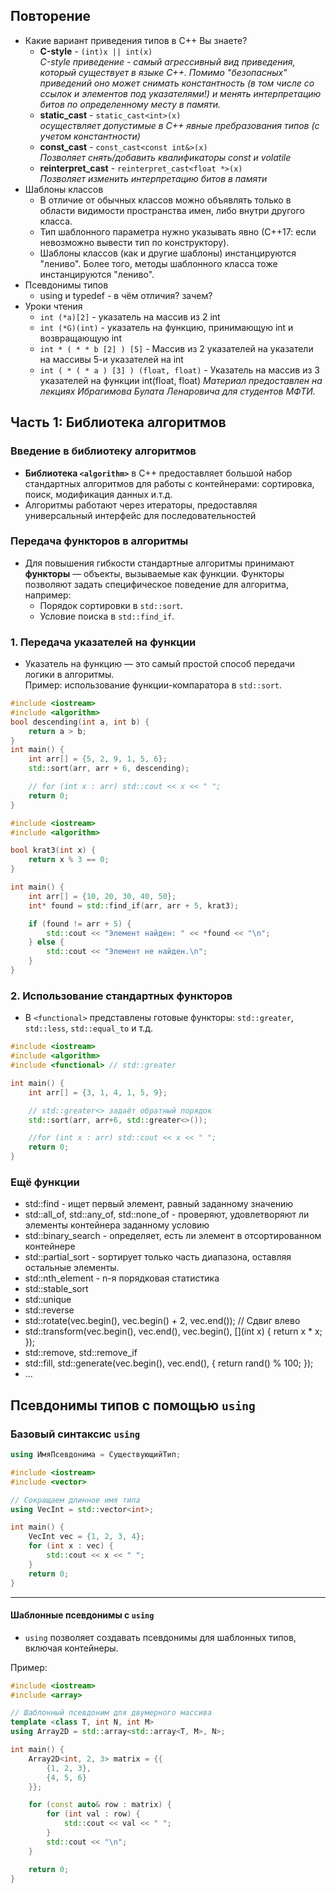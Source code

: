 ## Повторение
- Какие вариант приведения типов в С++ Вы знаете?
  - **С-style** - `(int)x || int(x)`     
_С-style приведение - самый агрессивный вид приведения, который существует в языке C++. Помимо "безопасных" приведений оно может снимать константность (в том числе со ссылок и элементов под указателями!) и менять интерпретацию битов по определенному месту в памяти._
  - **static_cast** - `static_cast<int>(x)`    
_осуществляет допустимые в C++ явные пребразования типов (с учетом константности)_
  - **const_cast** - `const_cast<const int&>(x)`    
_Позволяет снять/добавить квалификаторы const и volatile_
  - **reinterpret_cast** - `reinterpret_cast<float *>(x)`  
_Позволяет изменить интерпретацию битов в памяти_
- Шаблоны классов
    - В отличие от обычных классов можно объявлять только в области видимости пространства имен, либо внутри другого класса.
    - Тип шаблонного параметра нужно указывать явно (С++17: если невозможно вывести тип по конструктору).
    - Шаблоны классов (как и другие шаблоны) инстанцируются "лениво". Более того, методы шаблонного класса тоже инстанцируются "лениво".  
- Псевдонимы типов
  - using и typedef - в чём отличия? зачем?
- Уроки чтения
  - `int (*a)[2]` - указатель на массив из 2 int
  - `int (*G)(int)` - указатель на функцию, принимающую int и возвращающую int
  - `int * ( * * b [2] ) [5]` - Массив из 2 указателей на указатели на массивы 5-и указателей на int
  - `int ( * ( * a ) [3] ) (float, float)` - Указатель на массив из 3 указателей на функции int(float, float)
_Материал предоставлен на лекциях Ибрагимова Булата Ленаровича для студентов МФТИ._


## Часть 1: Библиотека алгоритмов

### Введение в библиотеку алгоритмов
- **Библиотека `<algorithm>`** в C++ предоставляет большой набор стандартных алгоритмов для работы с контейнерами: сортировка, поиск, модификация данных и.т.д.
- Алгоритмы работают через итераторы, предоставляя универсальный интерфейс для последовательностей

### Передача функторов в алгоритмы
- Для повышения гибкости стандартные алгоритмы принимают **функторы** — объекты, вызываемые как функции. Функторы позволяют задать специфическое поведение для алгоритма, например:
  - Порядок сортировки в `std::sort`.
  - Условие поиска в `std::find_if`.

### **1. Передача указателей на функции**
- Указатель на функцию — это самый простой способ передачи логики в алгоритмы.  
Пример: использование функции-компаратора в `std::sort`.

```cpp
#include <iostream>
#include <algorithm>
bool descending(int a, int b) {
    return a > b;
}
int main() {
    int arr[] = {5, 2, 9, 1, 5, 6};
    std::sort(arr, arr + 6, descending);

    // for (int x : arr) std::cout << x << " ";
    return 0;
}
```

```cpp
#include <iostream>
#include <algorithm>

bool krat3(int x) {
    return x % 3 == 0;
}

int main() {
    int arr[] = {10, 20, 30, 40, 50};
    int* found = std::find_if(arr, arr + 5, krat3);

    if (found != arr + 5) {
        std::cout << "Элемент найден: " << *found << "\n";
    } else {
        std::cout << "Элемент не найден.\n";
    }
}

```
### **2. Использование стандартных функторов**
- В `<functional>` представлены готовые функторы: `std::greater`, `std::less`, `std::equal_to` и т.д.

```cpp
#include <iostream>
#include <algorithm>
#include <functional> // std::greater

int main() {
    int arr[] = {3, 1, 4, 1, 5, 9};

    // std::greater<> задаёт обратный порядок
    std::sort(arr, arr+6, std::greater<>());

    //for (int x : arr) std::cout << x << " ";
    return 0;
}
```
### Ещё функции
- std::find - ищет первый элемент, равный заданному значению
- std::all_of, std::any_of, std::none_of - проверяют, удовлетворяют ли элементы контейнера заданному условию
- std::binary_search - определяет, есть ли элемент в отсортированном контейнере
- std::partial_sort - sортирует только часть диапазона, оставляя остальные элементы.
- std::nth_element - n-я порядковая статистика
- std::stable_sort
- std::unique
- std::reverse
- std::rotate(vec.begin(), vec.begin() + 2, vec.end()); // Сдвиг влево
- std::transform(vec.begin(), vec.end(), vec.begin(), [](int x) { return x * x; });
- std::remove, std::remove_if
- std::fill, std::generate(vec.begin(), vec.end(), []() { return rand() % 100; });
- ...

  
##  Псевдонимы типов с помощью `using`

### Базовый синтаксис `using`
```cpp
using ИмяПсевдонима = СуществующийТип;
```

```cpp
#include <iostream>
#include <vector>

// Сокращаем длинное имя типа
using VecInt = std::vector<int>;

int main() {
    VecInt vec = {1, 2, 3, 4};
    for (int x : vec) {
        std::cout << x << " ";
    }
    return 0;
}
```

---

#### Шаблонные псевдонимы с `using`
- `using` позволяет создавать псевдонимы для шаблонных типов, включая контейнеры.

Пример:
```cpp
#include <iostream>
#include <array>

// Шаблонный псевдоним для двумерного массива
template <class T, int N, int M>
using Array2D = std::array<std::array<T, M>, N>;

int main() {
    Array2D<int, 2, 3> matrix = {{
        {1, 2, 3},
        {4, 5, 6}
    }};

    for (const auto& row : matrix) {
        for (int val : row) {
            std::cout << val << " ";
        }
        std::cout << "\n";
    }

    return 0;
}
```

